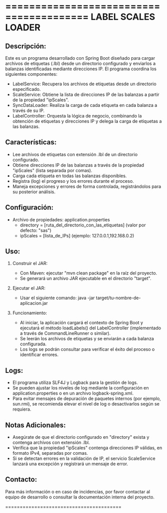 ========================================
          LABEL SCALES LOADER
========================================

Descripción:
-------------
Este es un programa desarrollado con Spring Boot diseñado para cargar archivos de etiquetas (.lbl)
desde un directorio configurado y enviarlos a balanzas identificadas mediante direcciones IP.
El programa coordina los siguientes componentes:

  - LabelService: Recupera los archivos de etiquetas desde un directorio especificado.
  - ScaleService: Obtiene la lista de direcciones IP de las balanzas a partir de la propiedad "ipScales".
  - SyncDataLoader: Realiza la carga de cada etiqueta en cada balanza a través de su IP.
  - LabelController: Orquesta la lógica de negocio, combinando la obtención de etiquetas y direcciones IP
    y delega la carga de etiquetas a las balanzas.

Características:
-----------------
- Lee archivos de etiquetas con extensión .lbl de un directorio configurado.
- Obtiene direcciones IP de las balanzas a través de la propiedad "ipScales" (lista separada por comas).
- Carga cada etiqueta en todas las balanzas disponibles.
- Registra (log) el progreso y los errores durante el proceso.
- Maneja excepciones y errores de forma controlada, registrándolos para su posterior análisis.

Configuración:
---------------
- Archivo de propiedades: application.properties
  * directory = [ruta_del_directorio_con_las_etiquetas] (valor por defecto: "sas")
  * ipScales = [lista_de_IPs] (ejemplo: 127.0.0.1,192.168.0.2)

Uso:
----
1. Construir el JAR:
   - Con Maven: ejecutar "mvn clean package" en la raíz del proyecto.
   - Se generará un archivo JAR ejecutable en el directorio "target".

2. Ejecutar el JAR:
   - Usar el siguiente comando:
     java -jar target/tu-nombre-de-aplicacion.jar

3. Funcionamiento:
   - Al iniciar, la aplicación cargará el contexto de Spring Boot y ejecutará el método loadLabels()
     del LabelController (implementado a través de CommandLineRunner o similar).
   - Se leerán los archivos de etiquetas y se enviarán a cada balanza configurada.
   - Los logs se podrán consultar para verificar el éxito del proceso o identificar errores.

Logs:
-----
- El programa utiliza SLF4J y Logback para la gestión de logs.
- Se pueden ajustar los niveles de log mediante la configuración en application.properties o en un archivo
  logback-spring.xml.
- Para evitar mensajes de depuración de paquetes internos (por ejemplo, sun.rmi), se recomienda elevar
  el nivel de log o desactivarlos según se requiera.

Notas Adicionales:
------------------
- Asegúrate de que el directorio configurado en "directory" exista y contenga archivos con extensión .lbl.
- Verifica que la propiedad "ipScales" contenga direcciones IP válidas, en formato IPv4, separadas por comas.
- Si se detectan errores en la validación de IP, el servicio ScaleService lanzará una excepción y registrará
  un mensaje de error.

Contacto:
---------
Para más información o en caso de incidencias, por favor contactar al equipo de desarrollo o consultar la
documentación interna del proyecto.

========================================
